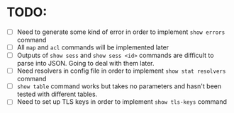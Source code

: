 TODO:
=====
 - [ ] Need to generate some kind of error in order to implement `show errors` command
 - [ ] All `map` and `acl` commands will be implemented later
 - [ ] Outputs of `show sess` and `show sess <id>` commands are difficult to parse into JSON. Going to deal with them later.
 - [ ] Need resolvers in config file in order to implement `show stat resolvers` command
 - [ ] `show table` command works but takes no parameters and hasn't been tested with different tables.
 - [ ] Need to set up TLS keys in order to implement `show tls-keys` command
